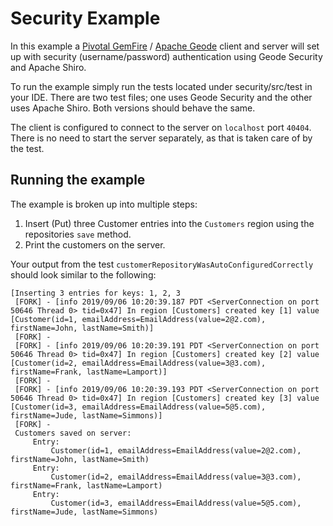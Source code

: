 # Security Example

In this example a [Pivotal GemFire](https://pivotal.io/pivotal-gemfire) / [Apache Geode](http://geode.apache.org/) client and server will set up with security (username/password) authentication using Geode Security and Apache Shiro.

To run the example simply run the tests located under security/src/test in your IDE. There are two test files; one uses Geode Security and the other uses Apache Shiro. Both versions should behave the same.

The client is configured to connect to the server on `localhost` port `40404`. There is no need to start the server separately, as that is taken care of by the test.

## Running the example

The example is broken up into multiple steps:
1. Insert (Put) three Customer entries into the `Customers` region using the repositories `save` method.
2. Print the customers on the server.

Your output from the test `customerRepositoryWasAutoConfiguredCorrectly` should look similar to the following:

    [Inserting 3 entries for keys: 1, 2, 3
     [FORK] - [info 2019/09/06 10:20:39.187 PDT <ServerConnection on port 50646 Thread 0> tid=0x47] In region [Customers] created key [1] value [Customer(id=1, emailAddress=EmailAddress(value=2@2.com), firstName=John, lastName=Smith)]
     [FORK] - 
     [FORK] - [info 2019/09/06 10:20:39.191 PDT <ServerConnection on port 50646 Thread 0> tid=0x47] In region [Customers] created key [2] value [Customer(id=2, emailAddress=EmailAddress(value=3@3.com), firstName=Frank, lastName=Lamport)]
     [FORK] - 
     [FORK] - [info 2019/09/06 10:20:39.193 PDT <ServerConnection on port 50646 Thread 0> tid=0x47] In region [Customers] created key [3] value [Customer(id=3, emailAddress=EmailAddress(value=5@5.com), firstName=Jude, lastName=Simmons)]
     [FORK] - 
     Customers saved on server:
     	 Entry: 
      		 Customer(id=1, emailAddress=EmailAddress(value=2@2.com), firstName=John, lastName=Smith)
     	 Entry: 
      		 Customer(id=2, emailAddress=EmailAddress(value=3@3.com), firstName=Frank, lastName=Lamport)
     	 Entry: 
      		 Customer(id=3, emailAddress=EmailAddress(value=5@5.com), firstName=Jude, lastName=Simmons)